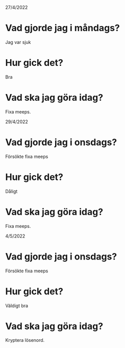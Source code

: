 27/4/2022
# Vad gjorde jag i måndags? 
Jag var sjuk
# Hur gick det? 
Bra
# Vad ska jag göra idag?
Fixa meeps.

29/4/2022
# Vad gjorde jag i onsdags?
Försökte fixa meeps
# Hur gick det?
Dåligt
# Vad ska jag göra idag?
Fixa meeps.

4/5/2022
# Vad gjorde jag i onsdags?
Försökte fixa meeps
# Hur gick det?
Väldigt bra
# Vad ska jag göra idag?
Kryptera lösenord.